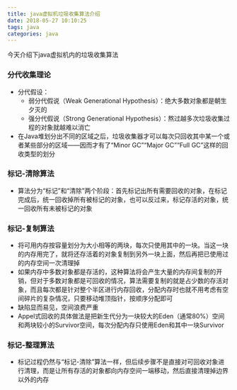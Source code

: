 ```yaml
---
title: java虚拟机垃圾收集算法介绍
date: 2018-05-27 10:10:25
tags: java
categories: java
---
```

今天介绍下java虚拟机内的垃圾收集算法


### 分代收集理论
- 分代假设：
  - 弱分代假说（Weak Generational Hypothesis）：绝大多数对象都是朝生夕灭的
  - 强分代假说（Strong Generational Hypothesis）：熬过越多次垃圾收集过程的对象就越难以消亡
- 在Java堆划分出不同的区域之后，垃圾收集器才可以每次只回收其中某一个或者某些部分的区域——因而才有了“Minor GC”“Major GC”“Full GC”这样的回收类型的划分

### 标记-清除算法
- 算法分为“标记”和“清除”两个阶段：首先标记出所有需要回收的对象，在标记完成后，统一回收掉所有被标记的对象，也可以反过来，标记存活的对象，统一回收所有未被标记的对象

### 标记-复制算法
- 将可用内存按容量划分为大小相等的两块，每次只使用其中的一块。当这一块的内存用完了，就将还存活着的对象复制到另外一块上面，然后再把已使用过的内存空间一次清理掉
- 如果内存中多数对象都是存活的，这种算法将会产生大量的内存间复制的开销，但对于多数对象都是可回收的情况，算法需要复制的就是占少数的存活对象，而且每次都是针对整个半区进行内存回收，分配内存时也就不用考虑有空间碎片的复杂情况，只要移动堆顶指针，按顺序分配即可
- 缺陷显而易见，空间浪费严重
- Appel式回收的具体做法是把新生代分为一块较大的Eden（通常80%）空间和两块较小的Survivor空间，每次分配内存只使用Eden和其中一块Survivor

### 标记-整理算法
- 标记过程仍然与“标记-清除”算法一样，但后续步骤不是直接对可回收对象进行清理，而是让所有存活的对象都向内存空间一端移动，然后直接清理掉边界以外的内存
